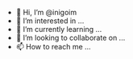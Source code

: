 - 👋 Hi, I’m @inigoim
- 👀 I’m interested in ...
- 🌱 I’m currently learning ...
- 💞️ I’m looking to collaborate on ...
- 📫 How to reach me ...

<!---
inigoim/inigoim is a ✨ special ✨ repository because its `README.md` (this file) appears on your GitHub profile.
You can click the Preview link to take a look at your changes.
--->
